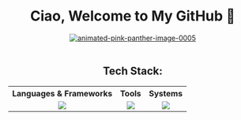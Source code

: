 <div align="center">
<h1>Ciao, Welcome to My GitHub 👋</h1> 
</div>
<div align="center">
<a href="https://www.animatedimages.org/cat-pink-panther-1436.htm"><img src="https://www.animatedimages.org/data/media/1436/animated-pink-panther-image-0005.gif" border="0" alt="animated-pink-panther-image-0005" /></a>
</div>
<br>
<div align="center">
  <p>
    <h2> Tech Stack: </h2>
  </p>
  <table style="margin: auto;">
    <tr>
      <th>Languages & Frameworks</th>
      <th>Tools</th>
      <th>Systems</th>
    </tr>
    <tr>
      <td valign="top">
        <div align="center">
        <a href="https://github.com/Desk888?tab=repositories">
          <img src="https://go-skill-icons.vercel.app/api/icons?i=py,js,go,html,css,bash,django,nodejs,fastapi,flask,react,svelte,typescript&perline=3&titles=true" />
        </a>
        </div>
      </td>
      <td valign="top">
        <div align="center">
        <a href="https://github.com/Desk888?tab=repositories">
          <img src="https://go-skill-icons.vercel.app/api/icons?i=vscode,obsidian,git,postgres,redis,mysql,mongodb,githubcopilot,chatgpt,kafka,spark,snowflake&perline=3&titles=true" />
        </a>
        </div>
      </td>
      <td valign="top">
        <div align="center">
        <a href="https://github.com/Desk888?tab=repositories">
          <img src="https://go-skill-icons.vercel.app/api/icons?i=windows,linux,apple,aws,gcp,ubuntu&perline=3&titles=true" />
        </a>
        </div>
      </td>
    </tr>
  </table>
</div>

<br>
